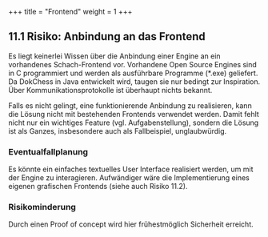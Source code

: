 +++
title = "Frontend"
weight = 1
+++

## 11.1 Risiko: Anbindung an das Frontend
Es liegt keinerlei Wissen über die Anbindung einer Engine an ein vorhandenes Schach-Frontend vor. Vorhandene Open Source Engines sind in C programmiert und werden als ausführbare Programme (\*.exe) geliefert. Da DokChess in Java entwickelt wird, taugen sie nur bedingt zur Inspiration. Über Kommunikationsprotokolle ist überhaupt nichts bekannt.

Falls es nicht gelingt, eine funktionierende Anbindung zu realisieren, kann die Lösung nicht mit bestehenden Frontends verwendet werden. Damit fehlt nicht nur ein wichtiges Feature (vgl. Aufgabenstellung), sondern die Lösung ist als Ganzes, insbesondere auch als Fallbeispiel, unglaubwürdig.

### Eventualfallplanung
Es könnte ein einfaches textuelles User Interface realisiert werden, um mit der Engine zu interagieren. Aufwändiger wäre die Implementierung eines eigenen grafischen Frontends (siehe auch Risiko 11.2).

### Risikominderung
Durch einen Proof of concept wird hier frühestmöglich Sicherheit erreicht.
